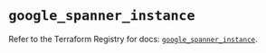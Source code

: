 # `google_spanner_instance`

Refer to the Terraform Registry for docs: [`google_spanner_instance`](https://registry.terraform.io/providers/hashicorp/google-beta/6.13.0/docs/resources/google_spanner_instance).
